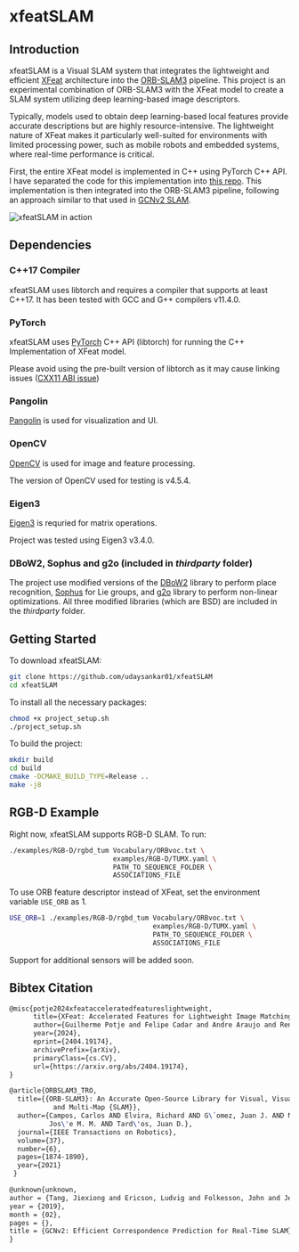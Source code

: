 # xfeatSLAM

## Introduction

xfeatSLAM is a Visual SLAM system that integrates the lightweight and efficient [XFeat](https://github.com/verlab/accelerated_features) architecture into the [ORB-SLAM3](https://github.com/UZ-SLAMLab/ORB_SLAM3) pipeline. This project is an experimental combination of ORB-SLAM3 with the XFeat model to create a SLAM system utilizing deep learning-based image descriptors.

Typically, models used to obtain deep learning-based local features provide accurate descriptions but are highly resource-intensive. The lightweight nature of XFeat makes it particularly well-suited for environments with limited processing power, such as mobile robots and embedded systems, where real-time performance is critical.

First, the entire XFeat model is implemented in C++ using PyTorch C++ API. I have separated the code for this implementation into [this repo](https://github.com/udaysankar01/xfeat_cpp). This implementation is then integrated into the ORB-SLAM3 pipeline, following an approach similar to that used in [GCNv2 SLAM](https://github.com/jiexiong2016/GCNv2_SLAM).

![xfeatSLAM in action](doc/xfeatSLAM_compressed.gif)

## Dependencies

### C++17 Compiler

xfeatSLAM uses libtorch and requires a compiler that supports at least C++17. It has been tested with GCC and G++ compilers v11.4.0.

### PyTorch

xfeatSLAM uses [PyTorch](https://github.com/pytorch/pytorch) C++ API (libtorch) for running the C++ Implementation of XFeat model.

Please avoid using the pre-built version of libtorch as it may cause linking issues ([CXX11 ABI issue](https://github.com/pytorch/pytorch/issues/13541))

### Pangolin

[Pangolin](https://github.com/stevenlovegrove/Pangolin) is used for visualization and UI.

### OpenCV

[OpenCV](http://opencv.org/) is used for image and feature processing.

The version of OpenCV used for testing is v4.5.4.

### Eigen3

[Eigen3](http://eigen.tuxfamily.org/) is requried for matrix operations.

Project was tested using Eigen3 v3.4.0.

### DBoW2, Sophus and g2o (included in _thirdparty_ folder)

The project use modified versions of the [DBoW2](https://github.com/dorian3d/DBoW2) library to perform place recognition, [Sophus](https://github.com/strasdat/Sophus) for Lie groups, and [g2o](https://github.com/RainerKuemmerle/g2o) library to perform non-linear optimizations. All three modified libraries (which are BSD) are included in the _thirdparty_ folder.

## Getting Started

To download xfeatSLAM:

```bash
git clone https://github.com/udaysankar01/xfeatSLAM
cd xfeatSLAM
```

To install all the necessary packages:

```bash
chmod +x project_setup.sh
./project_setup.sh
```

To build the project:

```bash
mkdir build
cd build
cmake -DCMAKE_BUILD_TYPE=Release ..
make -j8
```

## RGB-D Example

Right now, xfeatSLAM supports RGB-D SLAM. To run:

```bash
./examples/RGB-D/rgbd_tum Vocabulary/ORBvoc.txt \
                          examples/RGB-D/TUMX.yaml \
                          PATH_TO_SEQUENCE_FOLDER \
                          ASSOCIATIONS_FILE
```

To use ORB feature descriptor instead of XFeat, set the environment variable `USE_ORB` as 1.

```bash
USE_ORB=1 ./examples/RGB-D/rgbd_tum Vocabulary/ORBvoc.txt \
                                    examples/RGB-D/TUMX.yaml \
                                    PATH_TO_SEQUENCE_FOLDER \
                                    ASSOCIATIONS_FILE
```

Support for additional sensors will be added soon.

## Bibtex Citation

```tex
@misc{potje2024xfeatacceleratedfeatureslightweight,
      title={XFeat: Accelerated Features for Lightweight Image Matching},
      author={Guilherme Potje and Felipe Cadar and Andre Araujo and Renato Martins and Erickson R. Nascimento},
      year={2024},
      eprint={2404.19174},
      archivePrefix={arXiv},
      primaryClass={cs.CV},
      url={https://arxiv.org/abs/2404.19174},
}
```

```tex
@article{ORBSLAM3_TRO,
  title={{ORB-SLAM3}: An Accurate Open-Source Library for Visual, Visual-Inertial
           and Multi-Map {SLAM}},
  author={Campos, Carlos AND Elvira, Richard AND G\´omez, Juan J. AND Montiel,
          Jos\'e M. M. AND Tard\'os, Juan D.},
  journal={IEEE Transactions on Robotics},
  volume={37},
  number={6},
  pages={1874-1890},
  year={2021}
 }
```

```tex
@unknown{unknown,
author = {Tang, Jiexiong and Ericson, Ludvig and Folkesson, John and Jensfelt, Patric},
year = {2019},
month = {02},
pages = {},
title = {GCNv2: Efficient Correspondence Prediction for Real-Time SLAM}
}
```
